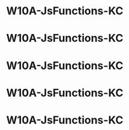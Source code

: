 # W10A-JsFunctions-KC
# W10A-JsFunctions-KC
# W10A-JsFunctions-KC
# W10A-JsFunctions-KC
# W10A-JsFunctions-KC
